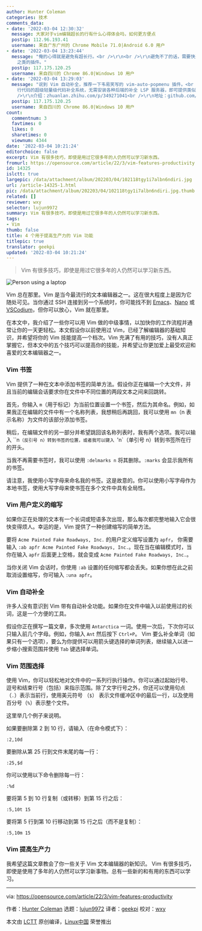 ```yaml
---
author: Hunter Coleman
categories: 技术
comments_data:
- date: '2022-03-04 12:30:32'
  message: 大家对于vim编辑超长的行有什么心得体会吗，如何更方便点
  postip: 112.96.193.41
  username: 来自广东广州的 Chrome Mobile 71.0|Android 6.0 用户
- date: '2022-03-04 13:23:44'
  message: "俺的心得就是避免有超长行。<br />\r\n<br />\r\n避免不了的话，需要快速移动就使用搜索功能，而非HJKL或者 vim-easymotion
    之类的插件。"
  postip: 117.175.120.25
  username: 来自四川的 Chrome 86.0|Windows 10 用户
- date: '2022-03-04 13:29:03'
  message: "说到 Vim 自动补全，推荐一下韦易笑写的 vim-auto-popmenu 插件。<br />\r\n<br />\r\n一个只有 169
    行代码的超级轻量级代码补全系统，无需安装各种后端的补全 LSP 服务器，即可提供类似于 YouCompleteMe 的补全体验。<br />\r\n<br
    />\r\n介绍：zhuanlan.zhihu.com/p/349271041<br />\r\n地址：github.com/skywind3000/vim-auto-popmenu"
  postip: 117.175.120.25
  username: 来自四川的 Chrome 86.0|Windows 10 用户
count:
  commentnum: 3
  favtimes: 0
  likes: 0
  sharetimes: 0
  viewnum: 4344
date: '2022-03-04 10:21:24'
editorchoice: false
excerpt: Vim 有很多技巧，即使是用过它很多年的人仍然可以学习新东西。
fromurl: https://opensource.com/article/22/3/vim-features-productivity
id: 14325
islctt: true
largepic: /data/attachment/album/202203/04/102118tgy1i7albn6ndiri.jpg
url: /article-14325-1.html
pic: /data/attachment/album/202203/04/102118tgy1i7albn6ndiri.jpg.thumb.jpg
related: []
reviewer: wxy
selector: lujun9972
summary: Vim 有很多技巧，即使是用过它很多年的人仍然可以学习新东西。
tags:
- Vim
thumb: false
title: 4 个用于提高生产力的 Vim 功能
titlepic: true
translator: geekpi
updated: '2022-03-04 10:21:24'
---
```



> 
> Vim 有很多技巧，即使是用过它很多年的人仍然可以学习新东西。
> 
> 
> 


![](/data/attachment/album/202203/04/102118tgy1i7albn6ndiri.jpg "Person using a laptop")


Vim 总在那里。Vim 是当今最流行的文本编辑器之一。这在很大程度上是因为它随处可见。当你通过 SSH 连接到另一个系统时，你可能找不到 [Emacs](https://opensource.com/article/20/3/getting-started-emacs)、[Nano](https://opensource.com/article/20/12/gnu-nano) 或 [VSCodium](https://opensource.com/article/20/6/open-source-alternatives-vs-code)，但你可以放心，Vim 就在那里。


在本文中，我介绍了一些你可以用 Vim 做的中级事情，以加快你的工作流程并通常让你的一天更轻松。本文假设你以前使用过 Vim，已经了解编辑器的基础知识，并希望将你的 Vim 技能提高一个档次。Vim 充满了有用的技巧，没有人真正掌握它，但本文中的五个技巧可以提高你的技能，并希望让你更加爱上最受欢迎和喜爱的文本编辑器之一。


### Vim 书签


Vim 提供了一种在文本中添加书签的简单方法。假设你正在编辑一个大文件，并且当前的编辑会话要求你在文件中不同位置的两段文本之间来回跳转。


首先，你输入 `m`（用于标记）为当前位置设置一个书签，然后为其命名。例如，如果我正在编辑的文件中有一个名称列表，我想稍后再跳回，我可以使用 `mn`（n 表示名称）为文件的该部分添加书签。


稍后，在编辑文件的另一部分并希望跳回该名称列表时，我有两个选项。我可以输入 ``n`（反引号 n）转到书签的位置，或者我可以键入 `'n`（单引号 n）转到书签所在行的开头。


当我不再需要书签时，我可以使用 `:delmarks n` 将其删除。`:marks` 会显示我所有的书签。


请注意，我使用小写字母来命名我的书签。这是故意的。你可以使用小写字母作为本地书签，使用大写字母来使书签在多个文件中具有全局性。


### Vim 用户定义的缩写


如果你正在处理的文本有一个长词或短语多次出现，那么每次都完整地输入它会很快变得烦人。幸运的是，Vim 提供了一种创建缩写的简单方法。


要将 `Acme Painted Fake Roadways, Inc.` 的用户定义缩写设置为 `apfr`， 你需要输入 `:ab apfr Acme Painted Fake Roadways, Inc.`。现在当在编辑模式时，当你在输入 `apfr` 后面更上空格，就会变成 `Acme Painted Fake Roadways, Inc.`。


当你关闭 Vim 会话时，你使用 `:ab` 设置的任何缩写都会丢失。如果你想在此之前取消设置缩写，你可输入 `:una apfr`。


### Vim 自动补全


许多人没有意识到 Vim 带有自动补全功能。如果你在文件中输入以前使用过的长词，这是一个方便的工具。


假设你正在撰写一篇文章，多次使用 `Antarctica` 一词。使用一次后，下次你可以只输入前几个字母。例如，你输入 `Ant` 然后按下 `Ctrl+P`。 Vim 要么补全单词（如果只有一个选项），要么为你提供可以用箭头键选择的单词列表，继续输入以进一步缩小搜索范围并使用 `Tab` 键选择单词。


### Vim 范围选择


使用 Vim，你可以轻松地对文件中的一系列行执行操作。你可以通过起始行号、逗号和结束行号（包括）来指示范围。除了文字行号之外，你还可以使用句点（`.`）表示当前行，使用美元符号 （`$`） 表示文件缓冲区中的最后一行，以及使用百分号（`%`）表示整个文件。


这里举几个例子来说明。


如果要删除第 2 到 10 行，请输入（在命令模式下）：



```
:2,10d

```

要删除从第 25 行到文件末尾的每一行：



```
:25,$d

```

你可以使用以下命令删除每一行：



```
:%d

```

要将第 5 到 10 行复制（或转移）到第 15 行之后：



```
:5,10t 15

```

要将第 5 行到第 10 行移动到第 15 行之后（而不是复制）：



```
:5,10m 15

```

### Vim 提高生产力


我希望这篇文章教会了你一些关于 Vim 文本编辑器的新知识。 Vim 有很多技巧，即使是使用了多年的人仍然可以学习新事物。总有一些新的和有用的东西可以学习。




---


via: <https://opensource.com/article/22/3/vim-features-productivity>


作者：[Hunter Coleman](https://opensource.com/users/hunterc) 选题：[lujun9972](https://github.com/lujun9972) 译者：[geekpi](https://github.com/geekpi) 校对：[wxy](https://github.com/wxy)


本文由 [LCTT](https://github.com/LCTT/TranslateProject) 原创编译，[Linux中国](https://linux.cn/) 荣誉推出